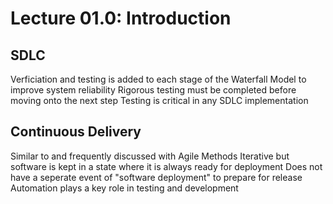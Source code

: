 # Lecture 01.0: Introduction

## SDLC

Verficiation and testing is added to each stage of the Waterfall Model to improve system reliability
Rigorous testing must be completed before moving onto the next step
Testing is critical in any SDLC implementation

## Continuous Delivery

Similar to and frequently discussed with Agile Methods
Iterative but software is kept in a state where it is always ready for deployment
Does not have a seperate event of "software deployment" to prepare for release
Automation plays a key role in testing and development
